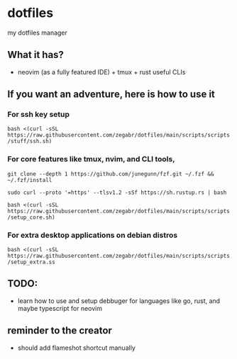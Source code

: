# dotfiles

my dotfiles manager

## What it has?
- neovim (as a fully featured IDE) + tmux + rust useful CLIs

## If you want an adventure, here is how to use it
### For ssh key setup 
`bash <(curl -sSL https://raw.githubusercontent.com/zegabr/dotfiles/main/scripts/scripts/stuff/ssh.sh)`

###  For core features like tmux, nvim, and CLI tools,
`git clone --depth 1 https://github.com/junegunn/fzf.git ~/.fzf && ~/.fzf/install`

`sudo curl --proto '=https' --tlsv1.2 -sSf https://sh.rustup.rs | bash`

`bash <(curl -sSL https://raw.githubusercontent.com/zegabr/dotfiles/main/scripts/scripts/setup_core.sh)`

### For extra desktop applications on debian distros
`bash <(curl -sSL https://raw.githubusercontent.com/zegabr/dotfiles/main/scripts/scripts/setup_extra.ss`

## TODO:
- learn how to use and setup debbuger for languages like go, rust, and maybe typescript for neovim

## reminder to the creator
- should add flameshot shortcut manually
